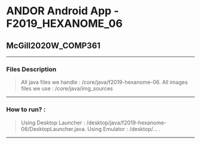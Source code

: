 # ANDOR Android App - F2019_HEXANOME_06
## McGill2020W_COMP361

----

### Files Description
> All java files we handle : /core/java/f2019-hexanome-06. 
> All images files we use : /core/java/img_sources 

----

### How to run? :
> Using Desktop Launcher : /desktop/java/f2019-hexanome-06/DesktopLauncher.java. 
> Using Emulator : /desktop/... .

----
